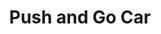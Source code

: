 ---
id: PE05130
title: Push and Go Car
price:
    hkd: 300
    twd: 1300
dimensions:
    w: 24
    l: 16
    h: 13
    unit: cm
imgs: 
    - 'images/products/push-and-go-car.png'
---